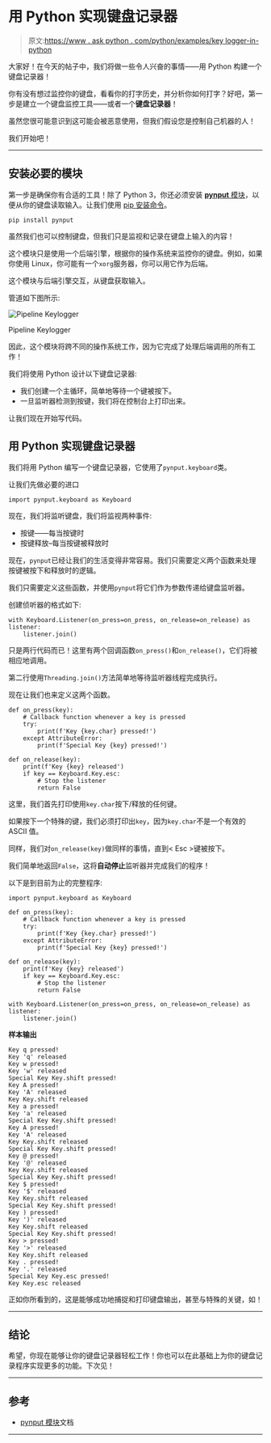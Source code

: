 # 用 Python 实现键盘记录器

> 原文:[https://www . ask python . com/python/examples/key logger-in-python](https://www.askpython.com/python/examples/keylogger-in-python)

大家好！在今天的帖子中，我们将做一些令人兴奋的事情——用 Python 构建一个键盘记录器！

你有没有想过监控你的键盘，看看你的打字历史，并分析你如何打字？好吧，第一步是建立一个键盘监控工具——或者一个**键盘记录器**！

虽然您很可能意识到这可能会被恶意使用，但我们假设您是控制自己机器的人！

我们开始吧！

* * *

## 安装必要的模块

第一步是确保你有合适的工具！除了 Python 3，你还必须安装 [**pynput** 模块](https://pynput.readthedocs.io/en/latest/)，以便从你的键盘读取输入。让我们使用 [pip 安装命令](https://www.askpython.com/python-modules/python-pip)。

```
pip install pynput

```

虽然我们也可以控制键盘，但我们只是监视和记录在键盘上输入的内容！

这个模块只是使用一个后端引擎，根据你的操作系统来监控你的键盘。例如，如果你使用 Linux，你可能有一个`xorg`服务器，你可以用它作为后端。

这个模块与后端引擎交互，从键盘获取输入。

管道如下图所示:

![Pipeline Keylogger](../Images/fc30ef308e70090345fea65c9a941d50.png)

Pipeline Keylogger

因此，这个模块将跨不同的操作系统工作，因为它完成了处理后端调用的所有工作！

我们将使用 Python 设计以下键盘记录器:

*   我们创建一个主循环，简单地等待一个键被按下。
*   一旦监听器检测到按键，我们将在控制台上打印出来。

让我们现在开始写代码。

## 用 Python 实现键盘记录器

我们将用 Python 编写一个键盘记录器，它使用了`pynput.keyboard`类。

让我们先做必要的进口

```
import pynput.keyboard as Keyboard

```

现在，我们将监听键盘，我们将监视两种事件:

*   按键——每当按键时
*   按键释放–每当按键被释放时

现在，`pynput`已经让我们的生活变得非常容易。我们只需要定义两个函数来处理按键被按下和释放时的逻辑。

我们只需要定义这些函数，并使用`pynput`将它们作为参数传递给键盘监听器。

创建侦听器的格式如下:

```
with Keyboard.Listener(on_press=on_press, on_release=on_release) as listener:
	listener.join()

```

只是两行代码而已！这里有两个回调函数`on_press()`和`on_release()`，它们将被相应地调用。

第二行使用`Threading.join()`方法简单地等待监听器线程完成执行。

现在让我们也来定义这两个函数。

```
def on_press(key):
	# Callback function whenever a key is pressed
	try:
		print(f'Key {key.char} pressed!')
	except AttributeError:
		print(f'Special Key {key} pressed!')

def on_release(key):
	print(f'Key {key} released')
	if key == Keyboard.Key.esc:
		# Stop the listener
		return False

```

这里，我们首先打印使用`key.char`按下/释放的任何键。

如果按下一个特殊的键，我们必须打印出`key`，因为`key.char`不是一个有效的 ASCII 值。

同样，我们对`on_release(key)`做同样的事情，直到< Esc >键被按下。

我们简单地返回`False`，这将**自动停止**监听器并完成我们的程序！

以下是到目前为止的完整程序:

```
import pynput.keyboard as Keyboard

def on_press(key):
	# Callback function whenever a key is pressed
	try:
		print(f'Key {key.char} pressed!')
	except AttributeError:
		print(f'Special Key {key} pressed!')

def on_release(key):
	print(f'Key {key} released')
	if key == Keyboard.Key.esc:
		# Stop the listener
		return False

with Keyboard.Listener(on_press=on_press, on_release=on_release) as listener:
	listener.join()

```

**样本输出**

```
Key q pressed!
Key 'q' released
Key w pressed!
Key 'w' released
Special Key Key.shift pressed!
Key A pressed!
Key 'A' released
Key Key.shift released
Key a pressed!
Key 'a' released
Special Key Key.shift pressed!
Key A pressed!
Key 'A' released
Key Key.shift released
Special Key Key.shift pressed!
Key @ pressed!
Key '@' released
Key Key.shift released
Special Key Key.shift pressed!
Key $ pressed!
Key '$' released
Key Key.shift released
Special Key Key.shift pressed!
Key ) pressed!
Key ')' released
Key Key.shift released
Special Key Key.shift pressed!
Key > pressed!
Key '>' released
Key Key.shift released
Key . pressed!
Key '.' released
Special Key Key.esc pressed!
Key Key.esc released

```

正如你所看到的，这是能够成功地捕捉和打印键盘输出，甚至与特殊的关键，如<shift>！</shift>

* * *

## 结论

希望，你现在能够让你的键盘记录器轻松工作！你也可以在此基础上为你的键盘记录程序实现更多的功能。下次见！

* * *

## 参考

*   [pynput 模块](https://pynput.readthedocs.io/en/latest/keyboard.html)文档

* * *
